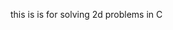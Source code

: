 this is is for solving 2d problems in C











































































































































































































